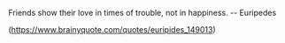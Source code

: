 Friends show their love in times of trouble, not in happiness.
-- Euripedes

(https://www.brainyquote.com/quotes/euripides_149013)
